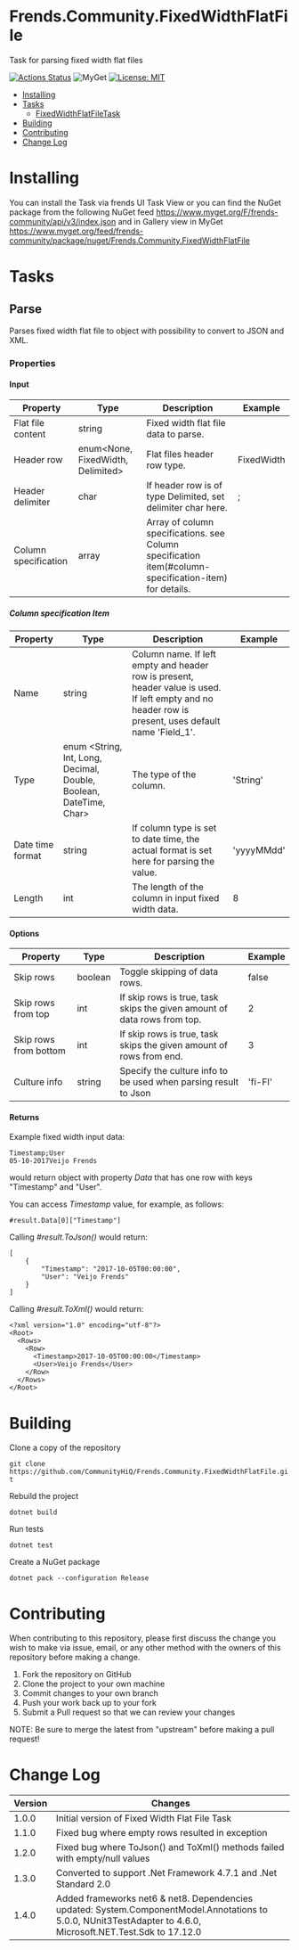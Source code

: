# Frends.Community.FixedWidthFlatFile

Task for parsing fixed width flat files

[![Actions Status](https://github.com/CommunityHiQ/Frends.Community.FixedWidthFlatFile/workflows/PackAndPushAfterMerge/badge.svg)](https://github.com/CommunityHiQ/Frends.Community.FixedWidthFlatFile/actions) ![MyGet](https://img.shields.io/myget/frends-community/v/Frends.Community.FixedWidthFlatFile) [![License: MIT](https://img.shields.io/badge/License-MIT-yellow.svg)](https://opensource.org/licenses/MIT) 

- [Installing](#installing)
- [Tasks](#tasks)
     - [FixedWidthFlatFileTask](#FixedWidthFlatFileTask)
- [Building](#building)
- [Contributing](#contributing)
- [Change Log](#change-log)

# Installing

You can install the Task via frends UI Task View or you can find the NuGet package from the following NuGet feed
https://www.myget.org/F/frends-community/api/v3/index.json and in Gallery view in MyGet https://www.myget.org/feed/frends-community/package/nuget/Frends.Community.FixedWidthFlatFile

# Tasks

## Parse

Parses fixed width flat file to object with possibility to convert to JSON and XML.

### Properties

#### Input

| Property    | Type       | Description     | Example |
| ------------| -----------| --------------- | ------- |
| Flat file content | string | Fixed width flat file data to parse. | |
| Header row | enum<None, FixedWidth, Delimited> | Flat files header row type. | FixedWidth |
| Header delimiter | char | If header row is of type Delimited, set delimiter char here. | ; |
| Column specification | array | Array of column specifications. see Column specification item(#column-specification-item) for details. | |

##### Column specification Item

| Property    | Type       | Description     | Example |
| ------------| -----------| --------------- | ------- |
| Name | string | Column name. If left empty and header row is present, header value is used. If left empty and no header row is present, uses default name 'Field_1'. | |
| Type | enum <String, Int, Long, Decimal, Double, Boolean, DateTime, Char> | The type of the column. | 'String' |
| Date time format | string | If column type is set to date time, the actual format is set here for parsing the value. | 'yyyyMMdd' |
| Length | int | The length of the column in input fixed width data. | 8 |

#### Options

| Property    | Type       | Description     | Example |
| ------------| -----------| --------------- | ------- |
| Skip rows | boolean | Toggle skipping of data rows. | false |
| Skip rows from top | int | If skip rows is true, task skips the given amount of data rows from top. | 2 |
| Skip rows from bottom | int | If skip rows is true, task skips the given amount of rows from end. | 3 |
| Culture info | string | Specify the culture info to be used when parsing result to Json | 'fi-FI' |

#### Returns

Example fixed width input data:

```
Timestamp;User
05-10-2017Veijo Frends    
```

would return object with property *Data* that has one row with keys "Timestamp" and "User".

You can access *Timestamp* value, for example, as follows:

```
#result.Data[0]["Timestamp"]
```


Calling *#result.ToJson()* would return:
```
[
	{
		"Timestamp": "2017-10-05T00:00:00",
		"User": "Veijo Frends"
	}
]
```

Calling *#result.ToXml()* would return:
```
<?xml version="1.0" encoding="utf-8"?>
<Root>
  <Rows>
    <Row>
      <Timestamp>2017-10-05T00:00:00</Timestamp>
      <User>Veijo Frends</User>
    </Row>
  </Rows>
</Root>
```

# Building

Clone a copy of the repository

`git clone https://github.com/CommunityHiQ/Frends.Community.FixedWidthFlatFile.git`

Rebuild the project

`dotnet build`

Run tests

`dotnet test`

Create a NuGet package

`dotnet pack --configuration Release`

# Contributing
When contributing to this repository, please first discuss the change you wish to make via issue, email, or any other method with the owners of this repository before making a change.

1. Fork the repository on GitHub
2. Clone the project to your own machine
3. Commit changes to your own branch
4. Push your work back up to your fork
5. Submit a Pull request so that we can review your changes

NOTE: Be sure to merge the latest from "upstream" before making a pull request!

# Change Log

| Version | Changes |
| ----- | ----- |
| 1.0.0 | Initial version of Fixed Width Flat File Task |
| 1.1.0 | Fixed bug where empty rows resulted in exception |
| 1.2.0 | Fixed bug where ToJson() and ToXml() methods failed with empty/null values |
| 1.3.0 | Converted to support .Net Framework 4.7.1 and .Net Standard 2.0 |
| 1.4.0 | Added frameworks net6 & net8. Dependencies updated: System.ComponentModel.Annotations to 5.0.0, NUnit3TestAdapter to 4.6.0, Microsoft.NET.Test.Sdk to 17.12.0 |